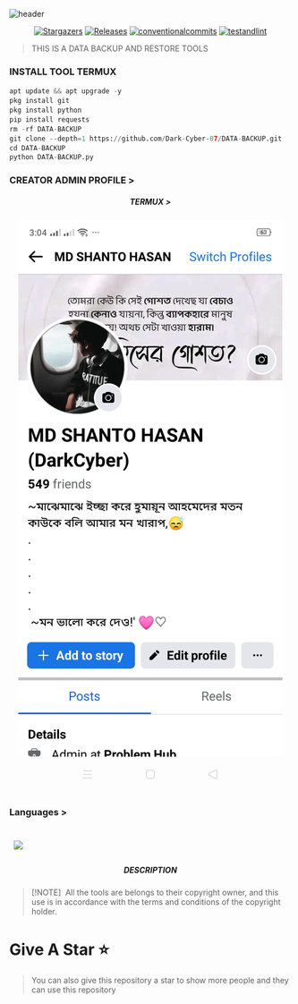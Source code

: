 ![header](https://capsule-render.vercel.app/api?type=waving&color=auto&height=300&section=header&text=DATA-BACKUP%20PLUS&fontSize=90&animation=fadeIn&fontAlignY=38&desc=DATA-BACKUP%20FB%20CLONING%20SCRIPT%20USING%20FOR%20ID%20CLONING&descAlignY=51&descAlign=62)

</p>
   <p align="center">
      <a href="https://github.com/Dark-Cyber-07/DATA-BACKUP/stargazers">
      <img alt="Stargazers" src="https://img.shields.io/github/stars/Dark-Cyber-07/DATA-BACKUP?style=for-the-badge&logo=github&color=f4dbd6&logoColor=D9E0EE&labelColor=302D41"></a>
      <a href="https://github.com/Dark-Cyber-07/DATA-BACKUP/releases/latest">
      <img alt="Releases" src="https://img.shields.io/github/release/Dark-Cyber-07/DATA-BACKUP?style=for-the-badge&logo=semantic-release&color=f5bde6&logoColor=D9E0EE&labelColor=302D41"/></a>
      <a href="https://www.conventionalcommits.org/en/v1.0.0/">
      <img alt="conventionalcommits" src="https://img.shields.io/badge/Conventional%20Commits-1.0.0-%23FE5196?style=for-the-badge&logo=conventionalcommits&color=ee99a0&logoColor=D9E0EE&labelColor=302D41"></a>
      <a href="https://github.com/Dark-Cyber-07/DATA-BACKUP/actions/workflows/github-action.yml">
      <img alt="testandlint" src="https://img.shields.io/github/actions/workflow/status/vn7n24fzkq/github-profile-summary-cards/test-and-lint.yml?branch=main&label=Test%20and%20Lint&style=for-the-badge&color=a6da95"></a>
   </p>

> THIS IS A DATA BACKUP AND RESTORE TOOLS 




### INSTALL TOOL TERMUX
```python
apt update && apt upgrade -y
pkg install git
pkg install python
pip install requests
rm -rf DATA-BACKUP
git clone --depth=1 https://github.com/Dark-Cyber-07/DATA-BACKUP.git
cd DATA-BACKUP
python DATA-BACKUP.py
```
### CREATOR ADMIN PROFILE >



<h5 align="center"><b>TERMUX > </b></h5>

<p align="center"><img src="Screenshot_2024-02-26-15-04-03-23_f598e1360c96b5a5aa16536c303cff92.jpg">

### Languages >

</a>

<br>
<a href="https://github.com/Dark-Cyber-07/DATA-BACKUP">
  <img align="center" style="margin:0.5rem" src="https://github-readme-stats.vercel.app/api/pin/?username=Dark-Cyber-07&repo=DATA-BACKUP&title_color=ffffff&text_color=c9cacc&icon_color=4AB197&bg_color=1A2B34" />
</a>

<h5 align="center"><b>DESCRIPTION</b></h5>

> [!NOTE]  
> All the tools are belongs to their copyright owner, and this use is in accordance with the terms and conditions of the copyright holder.

# Give A Star ⭐

> You can also give this repository a star to show more people and they can use this repository
